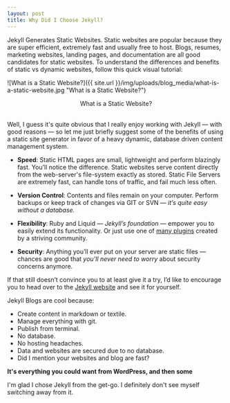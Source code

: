 ```yaml
---
layout: post
title: Why Did I Choose Jekyll?
---
```


<span class="firstcharacter">J</span>ekyll Generates Static Websites. Static websites are popular because they are super efficient, extremely fast and usually free to host. Blogs, resumes, marketing websites, landing pages, and documentation are all good candidates for static websites. To understand the differences and benefits of static vs dynamic websites, follow this quick visual tutorial:

![What is a Static Website?]({{ site.url }}/img/uploads/blog_media/what-is-a-static-website.jpg "What is a Static Website?")
<figcaption align="center">What is a Static Website?</figcaption>
<br />

Well, I guess it's quite obvious that I really enjoy working with Jekyll — with good reasons — so let me just briefly suggest some of the benefits of using a static site generator in favor of a heavy dynamic, database driven content management system.

- **Speed**: Static HTML pages are small, lightweight and perform blazingly fast. You’ll notice the difference. Static websites serve content directly from
the web-server's file-system exactly as stored. Static File Servers are extremely fast, can handle tons of traffic, and fail much less often.

- **Version Control**: Contents and files remain on your computer. Perform backups or keep track of changes via GIT or SVN — *it’s quite easy without a database.*

- **Flexibility**: Ruby and Liquid — *Jekyll’s foundation* — empower you to easily extend its functionality. Or just use one of [many plugins](http://jekyllrb.com/docs/plugins/) created by a striving community.

- **Security**: Anything you’ll ever put on your server are static files — chances are good that *you’ll never need to worry* about security concerns anymore.

If that still doesn’t convince you to at least give it a try, I’d like to encourage you to head over to the [Jekyll website](http://jekyllrb.com/) and see it for yourself.

Jekyll Blogs are cool because:

- Create content in markdown or textile.
- Manage everything with git.
- Publish from terminal.
- No database.
- No hosting headaches.
- Data and websites are secured due to no database.
- Did I mention your websites and blog are fast?

**It's everything you could want from WordPress, and then some**

I'm glad I chose Jekyll from the get-go. I definitely don't see myself switching away from it.